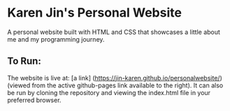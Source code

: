 # Karen Jin's Personal Website
A personal website built with HTML and CSS that showcases a little about me and my programming journey.

## To Run:
The website is live at: [a link] (https://jin-karen.github.io/personalwebsite/) (viewed from the active github-pages link available to the right). It can also be run by cloning the repository and viewing the index.html file in your preferred browser. 
